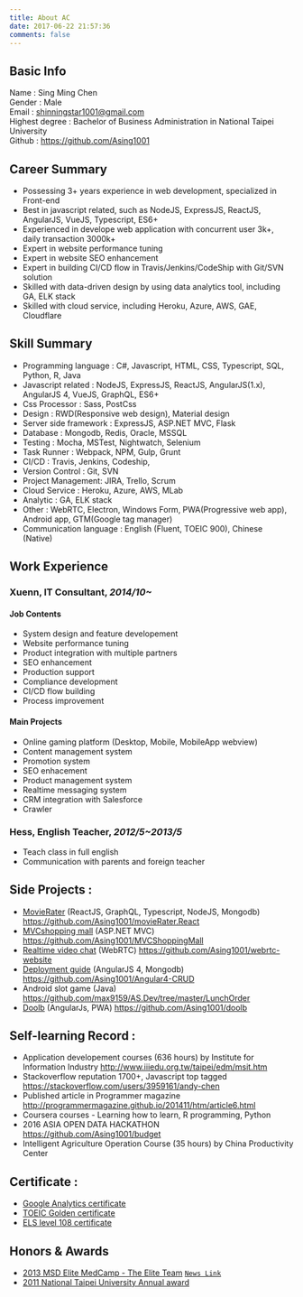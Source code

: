 ```yaml
---
title: About AC
date: 2017-06-22 21:57:36
comments: false
---
```

## Basic Info
Name : Sing Ming Chen  
Gender : Male  
Email : shinningstar1001@gmail.com  
Highest degree : Bachelor of Business Administration in National Taipei University  
Github : https://github.com/Asing1001

## Career Summary
* Possessing 3+ years experience in web development, specialized in Front-end
* Best in javascript related, such as NodeJS, ExpressJS, ReactJS, AngularJS, VueJS, Typescript, ES6+
* Experienced in develope web application with concurrent user 3k+, daily transaction 3000k+
* Expert in website performance tuning
* Expert in website SEO enhancement
* Expert in building CI/CD flow in Travis/Jenkins/CodeShip with Git/SVN solution
* Skilled with data-driven design by using data analytics tool, including GA, ELK stack
* Skilled with cloud service, including Heroku, Azure, AWS, GAE, Cloudflare

## Skill Summary
* Programming language : C#, Javascript, HTML, CSS, Typescript, SQL, Python, R, Java
* Javascript related : NodeJS, ExpressJS, ReactJS, AngularJS(1.x), AngularJS 4, VueJS, GraphQL, ES6+
* Css Processor : Sass, PostCss
* Design : RWD(Responsive web design), Material design
* Server side framework : ExpressJS, ASP.NET MVC, Flask
* Database : Mongodb, Redis, Oracle, MSSQL
* Testing : Mocha, MSTest, Nightwatch, Selenium
* Task Runner : Webpack, NPM, Gulp, Grunt
* CI/CD : Travis, Jenkins, Codeship, 
* Version Control : Git, SVN
* Project Management: JIRA, Trello, Scrum
* Cloud Service : Heroku, Azure, AWS, MLab
* Analytic : GA, ELK stack
* Other : WebRTC, Electron, Windows Form, PWA(Progressive web app), Android app, GTM(Google tag manager)
* Communication language : English (Fluent, TOEIC 900), Chinese (Native)

## Work Experience
### Xuenn, IT Consultant, *2014/10~*
#### Job Contents
* System design and feature developement
* Website performance tuning
* Product integration with multiple partners
* SEO enhancement
* Production support
* Compliance development
* CI/CD flow building
* Process improvement

#### Main Projects
* Online gaming platform (Desktop, Mobile, MobileApp webview)
* Content management system 
* Promotion system
* SEO enhacement
* Product management system
* Realtime messaging system
* CRM integration with Salesforce
* Crawler

### Hess, English Teacher, *2012/5~2013/5*
* Teach class in full english
* Communication with parents and foreign teacher

## Side Projects :
* [MovieRater](https://www.mvrater.com/) (ReactJS, GraphQL, Typescript, NodeJS, Mongodb) https://github.com/Asing1001/movieRater.React
* [MVCshopping mall](http://wecarestore.azurewebsites.net/) (ASP.NET MVC) https://github.com/Asing1001/MVCShoppingMall
* [Realtime video chat](https://webrtc-realtime-videochat.herokuapp.com/) (WebRTC) https://github.com/Asing1001/webrtc-website
* [Deployment guide](https://ng-crud.herokuapp.com) (AngularJS 4, Mongodb) https://github.com/Asing1001/Angular4-CRUD
* Android slot game (Java) https://github.com/max9159/AS.Dev/tree/master/LunchOrder
* [Doolb](https://www.paddingleft.com/doolb/) (AngularJs, PWA) https://github.com/Asing1001/doolb

## Self-learning Record :
* Application developement courses (636 hours) by Institute for Information Industry http://www.iiiedu.org.tw/taipei/edm/msit.htm 
* Stackoverflow reputation 1700+, Javascript top tagged https://stackoverflow.com/users/3959161/andy-chen
* Published article in Programmer magazine http://programmermagazine.github.io/201411/htm/article6.html
* Coursera courses - Learning how to learn, R programming, Python
* 2016 ASIA OPEN DATA HACKATHON https://github.com/Asing1001/budget
* Intelligent Agriculture Operation Course (35 hours) by China Productivity Center

## Certificate :
* [Google Analytics certificate](https://www.google.com/partners/?hl=zh-TW#i_profile;idtf=100241582365266596912)
* [TOEIC Golden certificate](https://goo.gl/photos/gGjX7pcqvkGqMoZB8)
* [ELS level 108 certificate](https://goo.gl/photos/ySSQeWEmLBwUvHzt6)

## Honors & Awards
* [2013 MSD Elite MedCamp - The Elite Team](https://goo.gl/photos/kSca7Xf9csrJ2bsd8) [`News Link`](http://bit.ly/1B7iH4H)
* [2011 National Taipei University Annual award](https://goo.gl/photos/QtC9zUMR6qgHiVME7)
